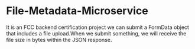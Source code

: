 # File-Metadata-Microservice
It is an FCC backend certification project we can submit a FormData object that includes a file upload.When we submit something, we will receive the file size in bytes within the JSON response.
